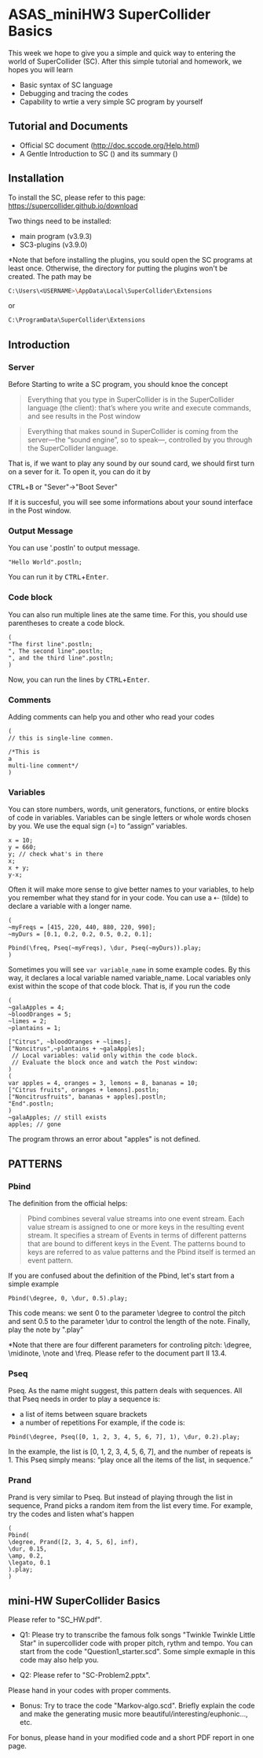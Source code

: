 # ASAS_miniHW3 SuperCollider Basics

This week we hope to give you a simple and quick way to entering the world of SuperCollider (SC). After this simple tutorial and homework, we hopes you will learn 

  - Basic syntax of SC language
  - Debugging and tracing the codes
  - Capability to wrtie a very simple SC program by yourself

## Tutorial and Documents

  - Official SC document (http://doc.sccode.org/Help.html)
  - A Gentle Introduction to SC ()
  and its summary ()

## Installation
To install the SC, please refer to this page:
https://supercollider.github.io/download

Two things need to be installed:
* main program (v3.9.3)
* SC3-plugins (v3.9.0)

*Note that before installing the plugins, you sould open the SC programs at least once. Otherwise, the directory for putting the plugins won't be created. The path may be
```sh
C:\Users\<USERNAME>\AppData\Local\SuperCollider\Extensions
```
or
```sh
C:\ProgramData\SuperCollider\Extensions
```

## Introduction
### Server
Before Starting to write a SC program, you should knoe the concept
> Everything that you type in SuperCollider is in the SuperCollider language (the client): that’s where you write and execute commands, and see results in the Post window

> Everything that makes sound in SuperCollider is coming from the server—the “sound engine”, so to speak—, controlled by you through the SuperCollider language.

That is, if we want to play any sound by our sound card, we should first turn on a sever for it.
To open it, you can do it by 

<kbd>CTRL</kbd>+<kbd>B</kbd> or "Sever"->"Boot Sever"

If it is succesful, you will see some informations about your sound interface in the Post window.

### Output Message
You can use '.postln' to output message.
```SuperCollider
"Hello World".postln;
```
You can run it by <kbd>CTRL</kbd>+<kbd>Enter</kbd>.

### Code block
You can also run multiple lines ate the same time. For this, you should use parentheses to create a code block.
```SuperCollider
(
"The first line".postln;
", The second line".postln;
", and the third line".postln;
)
```
Now, you can run the lines by <kbd>CTRL</kbd>+<kbd>Enter</kbd>.

### Comments
Adding comments can help you and other who read your codes
```SuperCollider
(
// this is single-line commen.

/*This is
a 
multi-line comment*/
)
```

### Variables
You can store numbers, words, unit generators, functions, or entire blocks of code in variables. Variables can be single letters or whole words chosen by you. We use the equal sign (=) to “assign” variables. 
```SuperCollider
x = 10;
y = 660;
y; // check what's in there
x;
x + y;
y-x;
```
Often it will make more sense to give better names to your variables, to help you remember what they stand for in your code. You can use a ⇠ (tilde) to declare a variable with a longer name.
```SuperCollider
(
~myFreqs = [415, 220, 440, 880, 220, 990];
~myDurs = [0.1, 0.2, 0.2, 0.5, 0.2, 0.1];

Pbind(\freq, Pseq(~myFreqs), \dur, Pseq(~myDurs)).play;
)
```
Sometimes you will see ```var variable_name``` in some example codes. By this way, it declares a local variable named variable_name. Local variables only exist within the scope of that code block. That is, if you run the code
```SuperCollider
(
~galaApples = 4;
~bloodOranges = 5;
~limes = 2;
~plantains = 1;

["Citrus", ~bloodOranges + ~limes];
["Noncitrus",~plantains + ~galaApples];
 // Local variables: valid only within the code block.
 // Evaluate the block once and watch the Post window:
)
(
var apples = 4, oranges = 3, lemons = 8, bananas = 10;
["Citrus fruits", oranges + lemons].postln;
["Noncitrusfruits", bananas + apples].postln;
"End".postln;
)
~galaApples; // still exists
apples; // gone
```
The program throws an error about "apples" is not defined.

## PATTERNS
### Pbind
The definition from the official helps:
> Pbind combines several value streams into one event stream. Each value stream is assigned to one or more keys in the resulting event stream. It specifies a stream of Events in terms of different patterns that are bound to different keys in the Event. The patterns bound to keys are referred to as value patterns and the Pbind itself is termed an event pattern.

If you are confused about the definition of the Pbind, let's start from a simple example
```SuperCollider
Pbind(\degree, 0, \dur, 0.5).play;
```
This code means: we sent 0 to the parameter \degree to control the pitch and sent 0.5 to the parameter \dur to control the length of the note. Finally, play the note by ".play"

*Note that there are four different parameters for controling pitch: \degree, \midinote, \note and \freq. Please refer to the document part II 13.4.

### Pseq
Pseq. As the name might suggest, this pattern deals with sequences. All that Pseq needs in order to play a sequence is:
* a list of items between square brackets
* a number of repetitions
For example, if the code is:
```SuperCollider
Pbind(\degree, Pseq([0, 1, 2, 3, 4, 5, 6, 7], 1), \dur, 0.2).play;
```
In the example, the list is [0, 1, 2, 3, 4, 5, 6, 7], and the number of repeats is 1. This Pseq simply means: “play once all the items of the list, in sequence.”

### Prand
Prand is very similar to Pseq. But instead of playing through the list in sequence, Prand picks a random item from the list every time.
For example, try the codes and listen what's happen
```SuperCollider
(
Pbind(
\degree, Prand([2, 3, 4, 5, 6], inf),
\dur, 0.15,
\amp, 0.2,
\legato, 0.1
).play;
)
```
## mini-HW SuperCollider Basics
Please refer to "SC_HW.pdf".

* Q1: Please try to transcribe the famous folk songs "Twinkle Twinkle Little Star" in supercollider code with proper pitch, rythm and tempo. You can start from the code "Question1_starter.scd". Some simple exmaple in this code may also help you.

* Q2: Please refer to "SC-Problem2.pptx".

Please hand in your codes with proper comments.

* Bonus: Try to trace the code "Markov-algo.scd". Briefly explain the code and make the generating music more beautiful/interesting/euphonic..., etc.

For bonus, please hand in your modified code and a short PDF report in one page.

